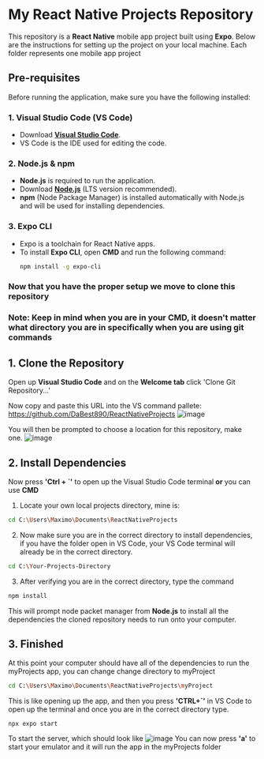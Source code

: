 # My React Native Projects Repository

This repository is a **React Native** mobile app project built using **Expo**. Below are the instructions for setting up the project on your local machine.
Each folder represents one mobile app project

## Pre-requisites

Before running the application, make sure you have the following installed:

### 1. **Visual Studio Code (VS Code)**
- Download [**Visual Studio Code**](https://code.visualstudio.com/).
- VS Code is the IDE used for editing the code.

### 2. **Node.js & npm**
- **Node.js** is required to run the application.
- Download [**Node.js**](https://nodejs.org/) (LTS version recommended).
- **npm** (Node Package Manager) is installed automatically with Node.js and will be used for installing dependencies.

### 3. **Expo CLI**
- Expo is a toolchain for React Native apps.
- To install **Expo CLI**, open **CMD** and run the following command:
  ```bash
  npm install -g expo-cli
  ```
### Now that you have the proper setup we move to clone this repository
### Note: Keep in mind when you are in your CMD, it doesn't matter what directory you are in **specifically** when you are using git commands

## 1. Clone the Repository
Open up **Visual Studio Code** and on the **Welcome tab** click 'Clone Git Repository...'

Now copy and paste this URL into the VS command pallete: https://github.com/DaBest890/ReactNativeProjects ![image](https://github.com/user-attachments/assets/93c952ea-4591-44b0-af4e-1d54fb6db7b1)

You will then be prompted to choose a location for this repository, make one. ![image](https://github.com/user-attachments/assets/ec8c0f28-83e9-4be3-b296-387dc4fbe7c7)



## 2. Install Dependencies
Now press **'Ctrl + `'** to open up the Visual Studio Code terminal **or** you can use **CMD**

1. Locate your own local projects directory, mine is:
```bash
cd C:\Users\Maximo\Documents\ReactNativeProjects
```
2. Now make sure you are in the correct directory to install dependencies, if you have the folder open in VS Code, your VS Code terminal will already be in the correct directory.
```bash
cd C:\Your-Projects-Directory
```
3. After verifying you are in the correct directory, type the command
```bash
npm install
```
This will prompt node packet manager from **Node.js** to install all the dependencies the cloned repository needs to run onto your computer.

## 3. Finished
At this point your computer should have all of the dependencies to run the myProjects app, you can change change directory to myProject
```bash
cd C:\Users\Maximo\Documents\ReactNativeProjects\myProject
```
This is like opening up the app, and then you press **'CTRL+`'** in VS Code to open up the terminal and once you are in the correct directory type.
```
npx expo start
```
To start the server, which should look like ![image](https://github.com/user-attachments/assets/e090a864-cde2-4327-b8fe-56ae1cd36d27)
You can now press **'a'** to start your emulator and it will run the app in the myProjects folder






